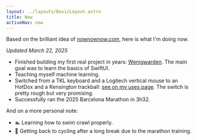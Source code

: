 ```yaml
---
layout: ../layouts/BasicLayout.astro
title: Now
activeNav: now
---
```

Based on the brilliant idea of [nownownow.com](https://nownownow.com/), here is what I'm doing now.

_Updated March 22, 2025_

- Finished building my first real project in years: [Wenigwarden](https://www.cyprien.io/projects/wenigwarden/). The main goal was to learn the basics of SwiftUI.
- Teaching myself machine learning.
- Switched from a TKL keyboard and a Logitech vertical mouse to an HotDox and a Kensington trackball: [see on my uses page](https://www.cyprien.io/uses/). The switch is pretty rough but very promising.
- Successfully ran the 2025 Barcelona Marathon in 3h32.

And on a more personal note:

- 🏊 Learning how to swim crawl properly.
- 🚴 Getting back to cycling after a long break due to the marathon training.

